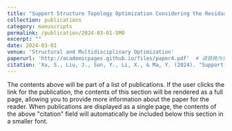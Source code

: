 ```yaml
---
title: "Support Structure Topology Optimization Considering the Residual Distortion for Laser Powder Bed Fusion Metal Additive Manufacturing"
collection: publications
category: manuscripts
permalink: /publication/2024-03-01-SMO
excerpt: ""
date: 2024-03-01
venue: 'Structural and Multidisciplinary Optimization'
paperurl: 'http://academicpages.github.io/files/paper4.pdf'  # 请替换为实际链接
citation: 'Xu, S., Liu, J., Sun, Y., Li, X., & Ma, Y. (2024). "Support Structure Topology Optimization Considering the Residual Distortion for Laser Powder Bed Fusion Metal Additive Manufacturing." <i>Structural and Multidisciplinary Optimization</i>, 67(10), 1-20.'
---
```


The contents above will be part of a list of publications. If the user clicks the link for the publication, the contents of this section will be rendered as a full page, allowing you to provide more information about the paper for the reader. When publications are displayed as a single page, the contents of the above "citation" field will automatically be included below this section in a smaller font.

